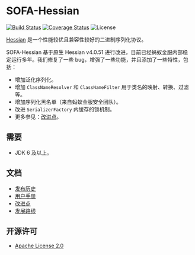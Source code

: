 # SOFA-Hessian

[![Build Status](https://github.com/sofastack/sofa-hessian/workflows/build/badge.svg?branch=master)](https://github.com/sofastack/sofa-hessian/actions)
[![Coverage Status](https://codecov.io/gh/sofastack/sofa-hessian/branch/master/graph/badge.svg)](https://codecov.io/gh/sofastack/sofa-hessian)
![License](https://img.shields.io/badge/license-Apache--2.0-green.svg)

[Hessian](http://hessian.caucho.com/#Java) 是一个性能较优且兼容性较好的二进制序列化协议。

SOFA-Hessian 基于原生 Hessian v4.0.51 进行改进，目前已经蚂蚁金服内部稳定运行多年。我们修复了一些 bug，增强了一些功能，并且添加了一些特性，包括：

- 增加泛化序列化。
- 增加 `ClassNameResolver` 和 `ClassNameFilter` 用于类名的映射、转换、过滤等。
- 增加序列化黑名单（来自蚂蚁金服安全团队）。
- 改进 `SerializerFactory` 内缓存的锁机制。
- 更多参见：[改进点](https://github.com/sofastack/sofa-hessian/wiki/Improvements)。

## 需要
 - JDK 6 及以上。

## 文档
 - [发布历史](https://github.com/sofastack/sofa-hessian/wiki/ReleaseNotes)
 - [用户手册](https://github.com/sofastack/sofa-hessian/wiki/UserGuide)
 - [改进点](https://github.com/sofastack/sofa-hessian/wiki/Improvements)
 - [发展路线](https://github.com/sofastack/sofa-hessian/wiki/RoadMap)

## 开源许可
 - [Apache License 2.0](https://github.com/sofastack/sofa-hessian/blob/master/LICENSE)
